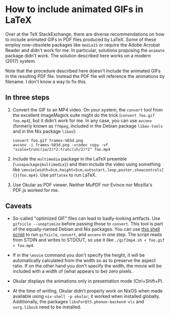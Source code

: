 # How to include animated GIFs in LaTeX

Over at the TeX StackExchange, there are diverse recommendations on how to
include animated GIFs in PDF files produced by LaTeX. Some of these employ
now-obsolete packages like `media15` or require the Adobe Acrobat Reader and
didn't work for me. In particular, solutions proposing the `animate` package
didn't work. The solution described here works on a modern (2017) system.

Note that the procedure described here doesn't include the animated GIFs in the
resulting PDF file. Instead the PDF file will reference the animations by filename.
I don't know a way to fix this.


## In three steps

1. Convert the GIF to an MP4 video. On your system, the `convert` tool from
   the excellent ImageMagick suite might do the trick (`convert foo.gif
   foo.mp4`), but it didn't work for me. In any case, you can use `avconv`
   (formerly known as `ffmpeg`, included in the Debian package `libav-tools`
   and in the Nix package `libav`):

   ```
   convert foo.gif frames-%03d.png
   avconv -i frames-%03d.png -vcodec copy -vf "scale=trunc(iw/2)*2:trunc(ih/2)*2" foo.mp4
   ```

2. Include the `multimedia` package in the LaTeX preamble
   (`\usepackage{multimedia}`) and then include the video using something like
   `\movie[width=5cm,height=5cm,autostart,loop,poster,showcontrols]{}{foo.mp4}`.
   Use `pdflatex` to run LaTeX.

4. Use Okular as PDF viewer. Neither MuPDF nor Evince nor Mozilla's PDF.js
   worked for me.


## Caveats

* So-called "optimized GIF" files can lead to badly-looking artifacts.
  Use `gifsicle --unoptimize` before passing those to `convert`. This tool is
  part of the equally-named Debian and Nix packages. You can use [this shell
  script](gif2mp4.sh) to run `gifsicle`, `convert`, and `avconv` in one step.
  The script reads from STDIN and writes to STDOUT, so use it like
  `./gif2mp4.sh < foo.gif > foo.mp4`.

* If in the `\movie` command you don't specify the height, it will be
  automatically calculated from the width so as to preserve the aspect ratio.
  If on the other hand you don't specify the width, the movie will be included with
  a width of (what appears to be) zero pixels.

* Okular displays the animations only in presentation mode (Ctrl+Shift+P).

* At the time of writing, Okular didn't properly work on NixOS when made
  available using `nix-shell -p okular`; it worked when installed globally.
  Additionally, the packages `libsForQt5.phonon-backend-vlc` and `xorg.libxcb`
  need to be installed.
